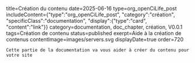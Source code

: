 title=Création du contenu
date=2025-06-16
type=org_openCiLife_post
includeContent={"type":"org_openCiLife_post", "category":"création", "specificClass":"documentation", "display":{"type":"card", "content":"link"}}
category=documentation, doc_chapter, création, V0.0.1
tags=Création de contenu
status=published
exerpt=Aide à la création de contenus
contentImage=images/servers.svg
displayDate=true
order=720
~~~~~~
Cette partie de la documentation va vous aider à créer du contenu pour votre site